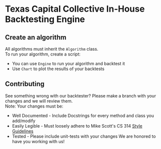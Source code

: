 # Texas Capital Collective In-House Backtesting Engine

## Create an algorithm
All algorithms must inherit the `Algorithm` class.\
To run your algorithm, create a script:
 * You can use `Engine` to run your algorithm and backtest it
 * Use `Chart` to plot the results of your backtests

## Contributing
See something wrong with our backtester? Please make a branch with your changes and we will review them. \
Note: Your changes must be:
 * Well Documented - Include Docstrings for every method and class you add/modify
 * Easily Legible - Must loosely adhere to Mike Scott's CS 314 [Style Guidelines](https://www.cs.utexas.edu/~scottm/cs314/handouts/hygiene_guide/code_hygiene_guide_framed.html)
 * Tested - Please include unit-tests with your changes
We are honored to have you working with us!
